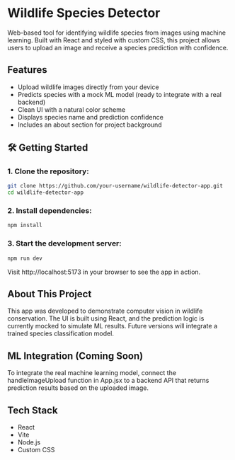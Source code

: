 # Wildlife Species Detector

Web-based tool for identifying wildlife species from images using machine learning. Built with React and styled with custom CSS, this project allows users to upload an image and receive a species prediction with confidence.


## Features 
- Upload wildlife images directly from your device
- Predicts species with a mock ML model (ready to integrate with a real backend)
- Clean UI with a natural color scheme
- Displays species name and prediction confidence
- Includes an about section for project background


## 🛠️ Getting Started

### 1. Clone the repository:
```bash
git clone https://github.com/your-username/wildlife-detector-app.git
cd wildlife-detector-app
```

### 2. Install dependencies:
```bash
npm install
```

### 3. Start the development server:
```bash
npm run dev
```

Visit http://localhost:5173 in your browser to see the app in action.


## About This Project
This app was developed to demonstrate computer vision in wildlife conservation. The UI is built using React, and the prediction logic is currently mocked to simulate ML results. Future versions will integrate a trained species classification model.



## ML Integration (Coming Soon)
To integrate the real machine learning model, connect the handleImageUpload function in App.jsx to a backend API that returns prediction results based on the uploaded image.



## Tech Stack
- React
- Vite
- Node.js
- Custom CSS 








